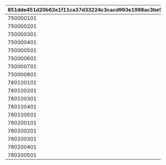 |851dde451d20b62e1f11ca37d33224c3cacd993e1998ac3be5d442d7c7ea0a38|aaa53bc42c35466bd18977b81120a5f82dbe1c3cce5c5d9ad255acae57af6192|da2cea7d121246273a4a7f7cfa6c4a5a53b2457337fb22f0a31e3459010dbebd|a9f63240118ee566083fd38c968c7bfcd737bcd0a4c320a720812e6e7dafc2d3|0cb2fb2e0708fe090f390cab33be8ad8fda2b0dceddaed4302444efe731f75e7|aa3ed2038da31b5c8f9550fa570bef55ea444fef572dfbfa49473a7d2bdf8ba4|
| --- | --- | --- | --- | --- | --- |
|750000101|0|0|0|750000011|0|
|750000201|0|0|0|750000021|0|
|750000301|0|0|0|750000031|0|
|750000401|0|0|0|750000041|0|
|750000501|0|0|0|750000051|0|
|750000601|0|0|0|750000061|0|
|750000701|0|0|0|750000071|0|
|750000801|0|0|0|750000081|0|
|760100101|0|0|0|760100011|0|
|760100201|0|0|0|760100021|0|
|760100301|0|0|0|760100031|0|
|760100401|0|0|0|760100041|0|
|760100501|0|0|0|760100051|0|
|760200101|0|0|0|760200011|0|
|760200201|0|0|0|760200021|0|
|760200301|0|0|0|760200031|0|
|760200401|0|0|0|760200041|0|
|760200501|0|0|0|760200051|0|